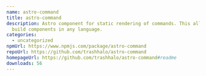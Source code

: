 ```yaml
---
name: astro-command
title: astro-command
description: Astro component for static rendering of commands. This allows you
  build components in any language.
categories:
  - uncategorized
npmUrl: https://www.npmjs.com/package/astro-command
repoUrl: https://github.com/trashhalo/astro-command
homepageUrl: https://github.com/trashhalo/astro-command#readme
downloads: 56
---
```

